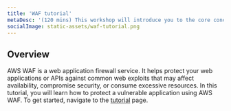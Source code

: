 ```yaml
---
title: 'WAF tutorial'
metaDesc: '(120 mins) This workshop will introduce you to the core concepts of AWS WAF'
socialImage: static-assets/waf-tutorial.png
---
```

## Overview
AWS WAF is a web application firewall service. It helps protect your web applications or APIs against common web exploits that may affect availability, compromise security, or consume excessive resources. In this tutorial, you will learn how to protect a vulnerable application using AWS WAF. To get started, navigate to the [tutorial](https://catalog.us-east-1.prod.workshops.aws/workshops/c2f03000-cf61-42a6-8e62-9eaf04907417/en-US) page.




